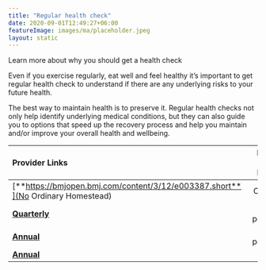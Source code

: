```yaml
---
title: "Regular health check"
date: 2020-09-01T12:49:27+06:00
featureImage: images/ma/placeholder.jpeg
layout: static
---
```


Learn more about why you should get a health check

Even if you exercise regularly, eat well and feel healthy it’s important to get regular health check to understand if there are any underlying risks to your future health.

The best way to maintain health is to preserve it. Regular health checks not only help identify underlying medical conditions, but they can also guide you to options that speed up the recovery process and help you maintain and/or improve your overall health and wellbeing.

| Provider Links      | Free or Paid  |  
| :-----------          | :--------------:      |  
| [**https://bmjopen.bmj.com/content/3/12/e003387.short**](No Ordinary Homestead) | Online | 
| [**Quarterly**](Benenden) | In person | 
| [**Annual**](Nuffield) | In person | 
| [**Annual**]() |  | 
  

<br/><br/>






